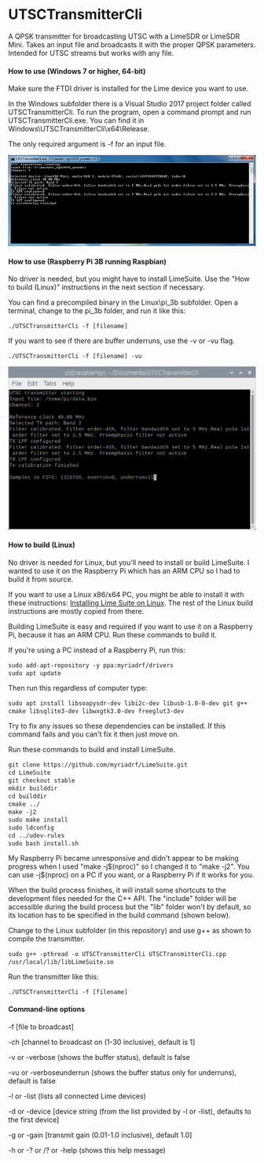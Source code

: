 # UTSCTransmitterCli
A QPSK transmitter for broadcasting UTSC with a LimeSDR or LimeSDR Mini. Takes an input file and broadcasts it with the proper QPSK parameters. Intended for UTSC streams but works with any file.

#### How to use (Windows 7 or higher, 64-bit)

Make sure the FTDI driver is installed for the Lime device you want to use.

In the Windows subfolder there is a Visual Studio 2017 project folder called UTSCTransmitterCli. To run the program, open a command prompt and run UTSCTransmitterCli.exe. You can find it in Windows\UTSCTransmitterCli\x64\Release\.

The only required argument is -f for an input file.

![Screenshot](docs/win_screenshot.png)

#### How to use (Raspberry Pi 3B running Raspbian)

No driver is needed, but you might have to install LimeSuite. Use the "How to build (Linux)" instructions in the next section if necessary.

You can find a precompiled binary in the Linux\pi_3b subfolder. Open a terminal, change to the pi_3b folder, and run it like this:

```
./UTSCTransmitterCli -f [filename]
```

If you want to see if there are buffer underruns, use the -v or -vu flag.

```
./UTSCTransmitterCli -f [filename] -vu
```

![Screenshot](docs/linux_screenshot.png)

#### How to build (Linux)

No driver is needed for Linux, but you'll need to install or build LimeSuite. I wanted to use it on the Raspberry Pi which has an ARM CPU so I had to build it from source.

If you want to use a Linux x86/x64 PC, you might be able to install it with these instructions: [Installing Lime Suite on Linux](https://wiki.myriadrf.org/Installing_Lime_Suite_on_Linux). The rest of the Linux build instructions are mostly copied from there.

Building LimeSuite is easy and required if you want to use it on a Raspberry Pi, because it has an ARM CPU. Run these commands to build it.

If you're using a PC instead of a Raspberry Pi, run this:

```
sudo add-apt-repository -y ppa:myriadrf/drivers
sudo apt update
```

Then run this regardless of computer type:

```
sudo apt install libsoapysdr-dev libi2c-dev libusb-1.0-0-dev git g++ cmake libsqlite3-dev libwxgtk3.0-dev freeglut3-dev
```

Try to fix any issues so these dependencies can be installed. If this command fails and you can't fix it then just move on.

Run these commands to build and install LimeSuite.

```
git clone https://github.com/myriadrf/LimeSuite.git
cd LimeSuite
git checkout stable
mkdir builddir
cd builddir
cmake ../
make -j2
sudo make install
sudo ldconfig
cd ../udev-rules
sudo bash install.sh
```

My Raspberry Pi became unresponsive and didn't appear to be making progress when I used "make -j$(nproc)" so I changed it to "make -j2". You can use -j$(nproc) on a PC if you want, or a Raspberry Pi if it works for you.

When the build process finishes, it will install some shortcuts to the development files needed for the C++ API. The "include" folder will be accessible during the build process but the "lib" folder won't by default, so its location has to be specified in the build command (shown below).

Change to the Linux subfolder (in this repository) and use g++ as shown to compile the transmitter.

```
sudo g++ -pthread -o UTSCTransmitterCli UTSCTransmitterCli.cpp /usr/local/lib/libLimeSuite.so
```

Run the transmitter like this:

```
./UTSCTransmitterCli -f [filename]
```

#### Command-line options

-f [file to broadcast]

-ch [channel to broadcast on (1-30 inclusive), default is 1]

-v or -verbose (shows the buffer status), default is false

-vu or -verboseunderrun (shows the buffer status only for underruns), default is false

-l or -list (lists all connected Lime devices)

-d or -device [device string (from the list provided by -l or -list), defaults to the first device]

-g or -gain [transmit gain (0.01-1.0 inclusive), default 1.0]

-h or -? or /? or -help (shows this help message)
